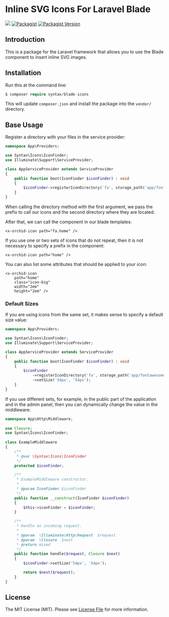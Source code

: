 # Inline SVG Icons For Laravel Blade


<a href="https://github.com/orchidsoftware/blade-icons/actions"><img src="https://github.com/orchidsoftware/blade-icons/workflows/Tests/badge.svg"></a>
<a href="https://packagist.org/packages/orchid/blade-icons"><img alt="Packagist" src="https://img.shields.io/packagist/dt/orchid/blade-icons.svg"></a>
<a href="https://packagist.org/packages/orchid/blade-icons"><img alt="Packagist Version" src="https://img.shields.io/packagist/v/orchid/blade-icons.svg"></a>


## Introduction

This is a package for the Laravel framework that allows 
you to use the Blade component to insert inline SVG images.

## Installation

Run this at the command line:
```php
$ composer require syntax/blade-icons
```
This will update `composer.json` and install the package into the `vendor/` directory.

## Base Usage

Register a directory with your files in the service provider:
```php
namespace App\Providers;

use Syntax\Icons\IconFinder;
use Illuminate\Support\ServiceProvider;

class AppServiceProvider extends ServiceProvider
{
    public function boot(IconFinder $iconFinder) : void
    {
        $iconFinder->registerIconDirectory('fa', storage_path('app/fontawesome'));
    }
}
```

When calling the directory method with the first argument, we pass the prefix to call our icons and the second directory where they are located.

After that, we can call the component in our blade templates:

```blade
<x-orchid-icon path="fa.home" />
```

If you use one or two sets of icons that do not repeat, then it is not necessary to specify a prefix in the component:

```blade
<x-orchid-icon path="home" />
```

You can also list some attributes that should be applied to your icon:

```blade
<x-orchid-icon 
    path="home" 
    class="icon-big" 
    width="2em" 
    height="2em" />
```

### Default Sizes

If you are using icons from the same set, it makes sense to specify a default size value:

```php
namespace App\Providers;

use Syntax\Icons\IconFinder;
use Illuminate\Support\ServiceProvider;

class AppServiceProvider extends ServiceProvider
{
    public function boot(IconFinder $iconFinder) : void
    {
        $iconFinder
            ->registerIconDirectory('fa', storage_path('app/fontawesome'))
            ->setSize('54px', '54px');
    }
}
```

If you use different sets, for example, in the public part of the application and in the admin panel, then you can dynamically change the value in the middleware:

```php
namespace App\Http\Middleware;
 
use Closure;
use Syntax\Icons\IconFinder;
 
class ExampleMiddleware
{
    /**
     * @var \Syntax\Icons\IconFinder 
     */
    protected $iconFinder;

    /**
     * ExampleMiddleware constructor.
     *
     * @param IconFinder $iconFinder
     */
    public function __construct(IconFinder $iconFinder)
    {
        $this->iconFinder = $iconFinder;
    }

    /**
     * Handle an incoming request.
     *
     * @param  \Illuminate\Http\Request  $request
     * @param  \Closure  $next
     * @return mixed
     */
    public function handle($request, Closure $next)
    { 
        $iconFinder->setSize('54px', '54px');

        return $next($request);
    }
}
```

## License

The MIT License (MIT). Please see [License File](license.md) for more information.

